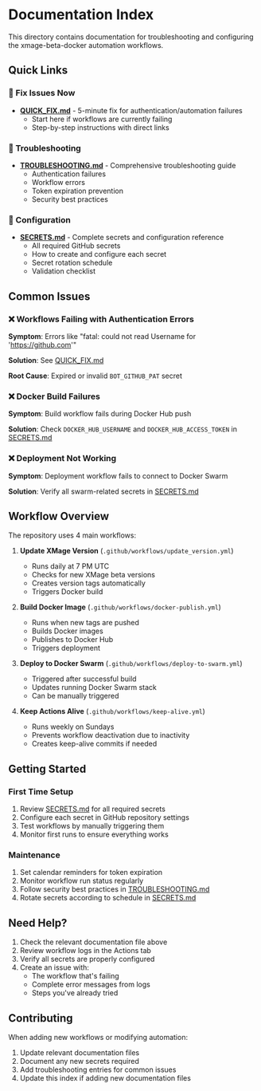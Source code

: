 # Documentation Index

This directory contains documentation for troubleshooting and configuring the xmage-beta-docker automation workflows.

## Quick Links

### 🚨 Fix Issues Now

- **[QUICK_FIX.md](./QUICK_FIX.md)** - 5-minute fix for authentication/automation failures
  - Start here if workflows are currently failing
  - Step-by-step instructions with direct links

### 🔧 Troubleshooting

- **[TROUBLESHOOTING.md](./TROUBLESHOOTING.md)** - Comprehensive troubleshooting guide
  - Authentication failures
  - Workflow errors
  - Token expiration prevention
  - Security best practices

### 🔐 Configuration

- **[SECRETS.md](./SECRETS.md)** - Complete secrets and configuration reference
  - All required GitHub secrets
  - How to create and configure each secret
  - Secret rotation schedule
  - Validation checklist

## Common Issues

### ❌ Workflows Failing with Authentication Errors

**Symptom**: Errors like "fatal: could not read Username for 'https://github.com'"

**Solution**: See [QUICK_FIX.md](./QUICK_FIX.md)

**Root Cause**: Expired or invalid `BOT_GITHUB_PAT` secret

### ❌ Docker Build Failures

**Symptom**: Build workflow fails during Docker Hub push

**Solution**: Check `DOCKER_HUB_USERNAME` and `DOCKER_HUB_ACCESS_TOKEN` in [SECRETS.md](./SECRETS.md)

### ❌ Deployment Not Working

**Symptom**: Deployment workflow fails to connect to Docker Swarm

**Solution**: Verify all swarm-related secrets in [SECRETS.md](./SECRETS.md)

## Workflow Overview

The repository uses 4 main workflows:

1. **Update XMage Version** (`.github/workflows/update_version.yml`)
   - Runs daily at 7 PM UTC
   - Checks for new XMage beta versions
   - Creates version tags automatically
   - Triggers Docker build

2. **Build Docker Image** (`.github/workflows/docker-publish.yml`)
   - Runs when new tags are pushed
   - Builds Docker images
   - Publishes to Docker Hub
   - Triggers deployment

3. **Deploy to Docker Swarm** (`.github/workflows/deploy-to-swarm.yml`)
   - Triggered after successful build
   - Updates running Docker Swarm stack
   - Can be manually triggered

4. **Keep Actions Alive** (`.github/workflows/keep-alive.yml`)
   - Runs weekly on Sundays
   - Prevents workflow deactivation due to inactivity
   - Creates keep-alive commits if needed

## Getting Started

### First Time Setup

1. Review [SECRETS.md](./SECRETS.md) for all required secrets
2. Configure each secret in GitHub repository settings
3. Test workflows by manually triggering them
4. Monitor first runs to ensure everything works

### Maintenance

1. Set calendar reminders for token expiration
2. Monitor workflow run status regularly
3. Follow security best practices in [TROUBLESHOOTING.md](./TROUBLESHOOTING.md)
4. Rotate secrets according to schedule in [SECRETS.md](./SECRETS.md)

## Need Help?

1. Check the relevant documentation file above
2. Review workflow logs in the Actions tab
3. Verify all secrets are properly configured
4. Create an issue with:
   - The workflow that's failing
   - Complete error messages from logs
   - Steps you've already tried

## Contributing

When adding new workflows or modifying automation:

1. Update relevant documentation files
2. Document any new secrets required
3. Add troubleshooting entries for common issues
4. Update this index if adding new documentation files

